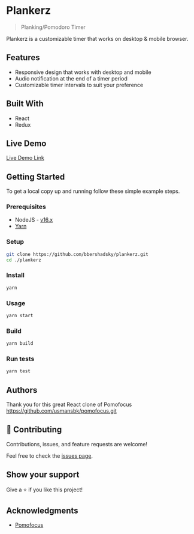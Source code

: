 # Plankerz

> Planking/Pomodoro Timer

Plankerz is a customizable timer that works on desktop & mobile browser.

## Features

- Responsive design that works with desktop and mobile
- Audio notification at the end of a timer period
- Customizable timer intervals to suit your preference

## Built With

- React
- Redux

## Live Demo

[Live Demo Link](https://plankerz.vercel.app)

## Getting Started

To get a local copy up and running follow these simple example steps.

### Prerequisites

- NodeJS - [v16.x](https://nodejs.org/en/)
- [Yarn](https://yarnpkg.com/)

### Setup

```bash
git clone https://github.com/bbershadsky/plankerz.git
cd ./plankerz
```

### Install

```bash
yarn
```

### Usage

```bash
yarn start
```

### Build

```bash
yarn build
```

### Run tests

```bash
yarn test
```

## Authors

Thank you for this great React clone of Pomofocus
https://github.com/usmansbk/pomofocus.git

## 🤝 Contributing

Contributions, issues, and feature requests are welcome!

Feel free to check the [issues page](../../issues/).

## Show your support

Give a ⭐️ if you like this project!

## Acknowledgments

- [Pomofocus](https://pomofocus.io/app)
